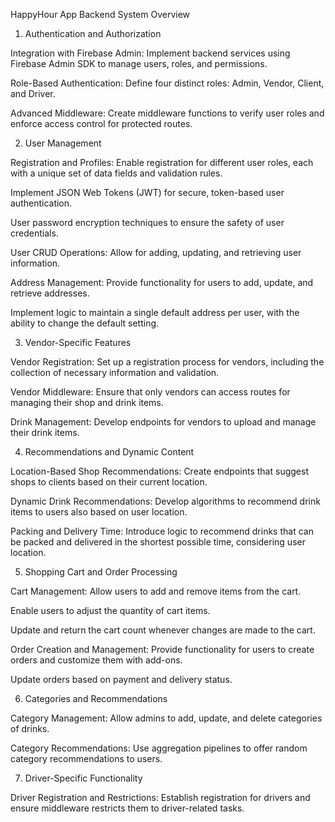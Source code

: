 HappyHour App Backend System Overview

1. Authentication and Authorization 

Integration with Firebase Admin: Implement backend services using Firebase Admin SDK to manage users, roles, and permissions.

Role-Based Authentication: Define four distinct roles: Admin, Vendor, Client, and Driver.

Advanced Middleware: Create middleware functions to verify user roles and enforce access control for protected routes.


2. User Management

Registration and Profiles: Enable registration for different user roles, each with a unique set of data fields and validation rules.

Implement JSON Web Tokens (JWT) for secure, token-based user authentication.

User password encryption techniques to ensure the safety of user credentials.

User CRUD Operations: Allow for adding, updating, and retrieving user information.

Address Management: Provide functionality for users to add, update, and retrieve addresses.

Implement logic to maintain a single default address per user, with the ability to change the default setting.


3. Vendor-Specific Features

Vendor Registration: Set up a registration process for vendors, including the collection of necessary information and validation.

Vendor Middleware: Ensure that only vendors can access routes for managing their shop and drink items.

Drink Management: Develop endpoints for vendors to upload and manage their drink items.


4. Recommendations and Dynamic Content

Location-Based Shop Recommendations: Create endpoints that suggest shops to clients based on their current location.

Dynamic Drink Recommendations: Develop algorithms to recommend drink items to users also based on user location.

Packing and Delivery Time: Introduce logic to recommend drinks that can be packed and delivered in the shortest possible time, considering user location.


5. Shopping Cart and Order Processing

Cart Management: Allow users to add and remove items from the cart.

Enable users to adjust the quantity of cart items.

Update and return the cart count whenever changes are made to the cart.

Order Creation and Management: Provide functionality for users to create orders and customize them with add-ons.

Update orders based on payment and delivery status.


6. Categories and Recommendations

Category Management: Allow admins to add, update, and delete categories of drinks.

Category Recommendations: Use aggregation pipelines to offer random category recommendations to users.


7. Driver-Specific Functionality

Driver Registration and Restrictions: Establish registration for drivers and ensure middleware restricts them to driver-related tasks.
